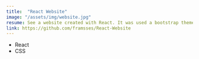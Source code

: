 ```yaml
---
title:  "React Website"
image: "/assets/img/website.jpg"
resume: See a website created with React. It was used a bootstrap theme to separate and create the components.
link: https://github.com/framsses/React-Website
---
```


* React
* CSS